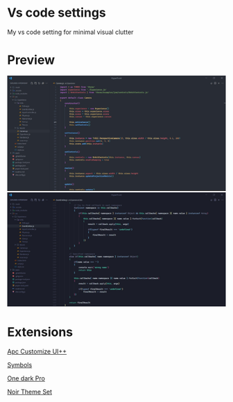 # Vs code settings

My vs code setting for minimal visual clutter

# Preview

<img src="./resources/preview.jpg" alt="preview">

<img src="./resources/preview2.jpg" alt="preview">


# Extensions

[Apc Customize UI++](https://marketplace.visualstudio.com/items?itemName=drcika.apc-extension)

[Symbols](https://marketplace.visualstudio.com/items?itemName=miguelsolorio.symbols)

[One dark Pro](https://marketplace.visualstudio.com/items?itemName=zhuangtongfa.Material-theme)

[Noir Theme Set](https://marketplace.visualstudio.com/items?itemName=andrewberty.noir-theme-bundle)
